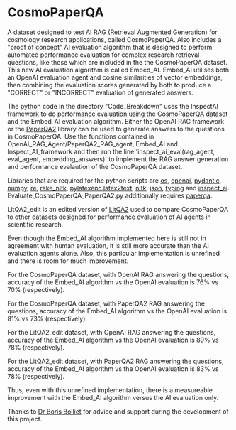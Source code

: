 # CosmoPaperQA
A dataset designed to test AI RAG (Retrieval Augmented Generation) for cosmology research applications, called CosmoPaperQA. Also includes a "proof of concept" AI evaluation algorithm that is designed to perform automated performance evaluation for complex research retrieval questions, like those which are included in the the CosmoPaperQA dataset. This new AI evaluation algorithm is called Embed_AI. Embed_AI utilises both an OpenAI evaluation agent and cosine similarities of vector embeddings, then combining the evaluation scores generated by both to produce a "CORRECT" or "INCORRECT" evaluation of generated answers.

The python code in the directory "Code_Breakdown" uses the InspectAI framework to do performance evaluation using the CosmoPaperQA dataset and the Embed_AI evaluation algorithm. Either the OpenAI RAG framework or the [PaperQA2](https://github.com/Future-House/paper-qa) library can be used to generate answers to the questions in CosmoPaperQA. Use the functions contained in OpenAI_RAG_Agent/PaperQA2_RAG_agent, Embed_AI and Inspect_AI_framework and then run the line 'inspect_ai_eval(rag_agent, eval_agent, embedding_answers)' to implement the RAG answer generation and performance evalaution of the CosmoPaperQA dataset.

Libraries that are required for the python scripts are [os](https://docs.python.org/3/library/os.html), [openai](https://pypi.org/project/openai/), [pydantic](https://pypi.org/project/pydantic/), [numpy](https://pypi.org/project/numpy/), [re](https://docs.python.org/3/library/re.html), [rake_nltk](https://pypi.org/project/rake-nltk/), [pylatexenc.latex2text](https://pypi.org/project/pylatexenc/), [nltk](https://www.nltk.org/), [json](https://docs.python.org/3/library/json.html), [typing](https://docs.python.org/3/library/typing.html) and [inspect_ai](https://inspect.aisi.org.uk/). Evaluate_CosmoPaperQA_PaperQA2.py additionally requires [paperqa](https://github.com/Future-House/paper-qa).

LitQA2_edit is an edited version of [LitQA2](https://github.com/Future-House/LAB-Bench/blob/main/LitQA2/litqa-v2-public.jsonl) used to compare CosmoPaperQA to other datasets designed for performance evaluation of AI agents in scientific research.

Even though the Embed_AI algorithm implemented here is still not in agreement with human evaluation, it is still more accurate than the AI evaluation agents alone. Also, this particular implementation is unrefined and there is room for much improvement.

For the CosmoPaperQA dataset, with OpenAI RAG answering the questions, accuracy of the Embed_AI algorithm vs the OpenAI evaluation is 76% vs 70% (respectively).

For the CosmoPaperQA dataset, with PaperQA2 RAG answering the questions, accuracy of the Embed_AI algorithm vs the OpenAI evaluation is 81% vs 73% (respectively).

For the LitQA2_edit dataset, with OpenAI RAG answering the questions, accuracy of the Embed_AI algorithm vs the OpenAI evaluation is 89% vs 78% (respectively).

For the LitQA2_edit dataset, with PaperQA2 RAG answering the questions, accuracy of the Embed_AI algorithm vs the OpenAI evaluation is 83% vs 78% (respectively).

Thus, even with this unrefined implementation, there is a measureable improvement with the Embed_AI algorithm versus the AI evaluation only.

Thanks to [Dr Boris Bolliet](https://github.com/borisbolliet) for advice and support during the development of this project.
